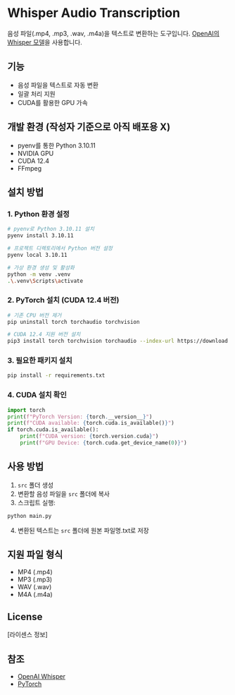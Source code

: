 # Whisper Audio Transcription

음성 파일(.mp4, .mp3, .wav, .m4a)을 텍스트로 변환하는 도구입니다.
[OpenAI의 Whisper 모델](https://github.com/openai/whisper)을 사용합니다.

## 기능
- 음성 파일을 텍스트로 자동 변환
- 일괄 처리 지원
- CUDA를 활용한 GPU 가속

## 개발 환경 (작성자 기준으로 아직 배포용 X)
- pyenv를 통한 Python 3.10.11
- NVIDIA GPU
- CUDA 12.4
- FFmpeg

## 설치 방법

### 1. Python 환경 설정
```bash
# pyenv로 Python 3.10.11 설치
pyenv install 3.10.11

# 프로젝트 디렉토리에서 Python 버전 설정
pyenv local 3.10.11

# 가상 환경 생성 및 활성화
python -m venv .venv
.\.venv\Scripts\activate
```

### 2. PyTorch 설치 (CUDA 12.4 버전)
```bash
# 기존 CPU 버전 제거
pip uninstall torch torchaudio torchvision

# CUDA 12.4 지원 버전 설치
pip3 install torch torchvision torchaudio --index-url https://download.pytorch.org/whl/cu124
```

### 3. 필요한 패키지 설치
```bash
pip install -r requirements.txt
```

### 4. CUDA 설치 확인
```python
import torch
print(f"PyTorch Version: {torch.__version__}")
print(f"CUDA available: {torch.cuda.is_available()}")
if torch.cuda.is_available():
    print(f"CUDA version: {torch.version.cuda}")
    print(f"GPU Device: {torch.cuda.get_device_name(0)}")
```

## 사용 방법
1. `src` 폴더 생성
2. 변환할 음성 파일을 `src` 폴더에 복사
3. 스크립트 실행:
```bash
python main.py
```
4. 변환된 텍스트는 `src` 폴더에 원본 파일명.txt로 저장

## 지원 파일 형식
- MP4 (.mp4)
- MP3 (.mp3)
- WAV (.wav)
- M4A (.m4a)

## License
[라이센스 정보]

## 참조
- [OpenAI Whisper](https://github.com/openai/whisper)
- [PyTorch](https://pytorch.org/)